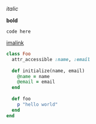 _italic_

**bold**

`code here`

[imalink](http://google.com)

```ruby
class Foo
  attr_accessible :name, :email
  
  def initialize(name, email)
    @name = name
    @email = email
  end
  
  def foo
    p "hello world"
  end
end
```